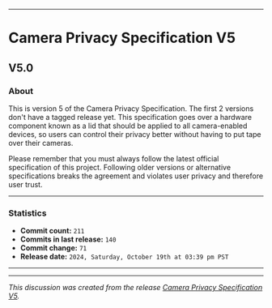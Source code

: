 
***

# Camera Privacy Specification V5

## V5.0

### About

This is version 5 of the Camera Privacy Specification. The first 2 versions don't have a tagged release yet. This specification goes over a hardware component known as a lid that should be applied to all camera-enabled devices, so users can control their privacy better without having to put tape over their cameras.

Please remember that you must always follow the latest official specification of this project. Following older versions or alternative specifications breaks the agreement and violates user privacy and therefore user trust.

***

### Statistics

- **Commit count:** `211`
- **Commits in last release:** `140`
- **Commit change:** `71`
- **Release date:** `2024, Saturday, October 19th at 03:39 pm PST`

***


<hr /><em>This discussion was created from the release <a href='https://github.com/seanpm2001/Camera-privacy-specification/releases/tag/V5.0'>Camera Privacy Specification V5</a>.</em>
